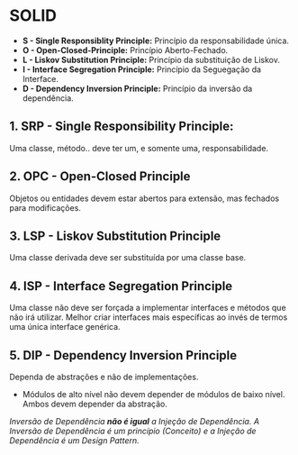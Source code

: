 # SOLID

- **S - Single Responsiblity Principle:** Princípio da responsabilidade única.
- **O - Open-Closed-Principle:** Princípio Aberto-Fechado.
- **L - Liskov Substitution Principle:** Princípio da substituição de Liskov.
- **I - Interface Segregation Principle:** Princípio da Seguegação da Interface.
- **D - Dependency Inversion Principle:** Princípio da inversão da dependência.


## 1. SRP - Single Responsibility Principle:

Uma classe, método.. deve ter um, e somente uma, responsabilidade.

## 2. OPC - Open-Closed Principle

Objetos ou entidades devem estar abertos para extensão, mas fechados para modificações.

## 3. LSP - Liskov Substitution Principle

Uma classe derivada deve ser substituída por uma classe base.

## 4. ISP - Interface Segregation Principle

Uma classe não deve ser forçada a implementar interfaces e métodos que não irá utilizar.
Melhor criar interfaces mais específicas ao invés de termos uma única interface genérica.

## 5. DIP - Dependency Inversion Principle

Dependa de abstrações e não de implementações.

- Módulos de alto nível não devem depender de módulos de baixo nível. Ambos devem depender da abstração.

_Inversão de Dependência **não é igual** a Injeção de Dependência.
A Inversão de Dependência é um princípio (Conceito) e a Injeção de Dependência é um Design Pattern._